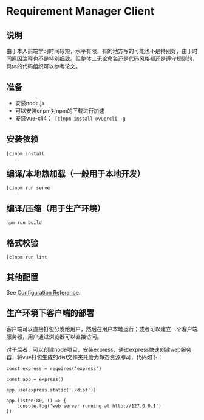 # Requirement Manager Client

## 说明

由于本人前端学习时间较短，水平有限，有的地方写的可能也不是特别好，由于时间原因注释也不是特别细致。但整体上无论命名还是代码风格都还是遵守规则的，具体的代码组织可以参考论文。

## 准备

+ 安装node.js
+ 可以安装cnpm对npm的下载进行加速
+ 安装vue-cli4：` [c]npm install @vue/cli -g`

## 安装依赖

```
[c]npm install
```

## 编译/本地热加载（一般用于本地开发）

```
[c]npm run serve
```

## 编译/压缩（用于生产环境）

```
npm run build
```

## 格式校验

```
[c]npm run lint
```

## 其他配置

See [Configuration Reference](https://cli.vuejs.org/config/).

## 生产环境下客户端的部署

客户端可以直接打包分发给用户，然后在用户本地运行；或者可以建立一个客户端服务器，用户通过浏览器可以直接访问。

对于后者，可以创建node项目，安装express，通过express快速创建web服务器，将vue打包生成的dist文件夹托管为静态资源即可，代码如下：

```
const express = requires('express')

const app = express()

app.use(express.static('./dist'))

app.listen(80, () => {
    console.log('web server running at http://127.0.0.1')
})
```

